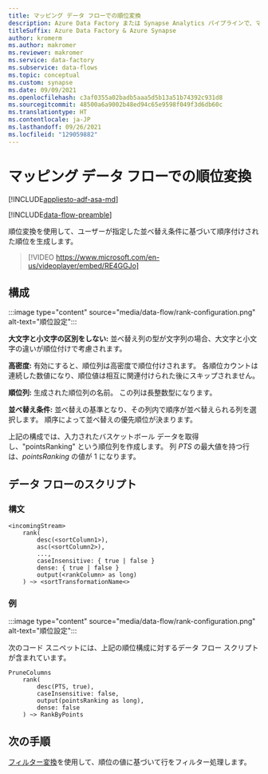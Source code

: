 ```yaml
---
title: マッピング データ フローでの順位変換
description: Azure Data Factory または Synapse Analytics パイプラインで、マッピング データ フローの順位変換を使用して、順位列を生成する方法について説明します。
titleSuffix: Azure Data Factory & Azure Synapse
author: kromerm
ms.author: makromer
ms.reviewer: makromer
ms.service: data-factory
ms.subservice: data-flows
ms.topic: conceptual
ms.custom: synapse
ms.date: 09/09/2021
ms.openlocfilehash: c3af0355a02badb5aaa5d5b13a51b74392c931d8
ms.sourcegitcommit: 48500a6a9002b48ed94c65e9598f049f3d6db60c
ms.translationtype: HT
ms.contentlocale: ja-JP
ms.lasthandoff: 09/26/2021
ms.locfileid: "129059882"
---
```

# <a name="rank-transformation-in-mapping-data-flow"></a>マッピング データ フローでの順位変換 

[!INCLUDE[appliesto-adf-asa-md](includes/appliesto-adf-asa-md.md)]

[!INCLUDE[data-flow-preamble](includes/data-flow-preamble.md)]

順位変換を使用して、ユーザーが指定した並べ替え条件に基づいて順序付けされた順位を生成します。 

> [!VIDEO https://www.microsoft.com/en-us/videoplayer/embed/RE4GGJo]

## <a name="configuration"></a>構成

:::image type="content" source="media/data-flow/rank-configuration.png" alt-text="順位設定":::

**大文字と小文字の区別をしない:** 並べ替え列の型が文字列の場合、大文字と小文字の違いが順位付けで考慮されます。 

**高密度:** 有効にすると、順位列は高密度で順位付けされます。 各順位カウントは連続した数値になり、順位値は相互に関連付けられた後にスキップされません。

**順位列:** 生成された順位列の名前。 この列は長整数型になります。

**並べ替え条件:** 並べ替えの基準となり、その列内で順序が並べ替えられる列を選択します。 順序によって並べ替えの優先順位が決まります。

上記の構成では、入力されたバスケットボール データを取得し、"pointsRanking" という順位列を作成します。 列 *PTS* の最大値を持つ行は、*pointsRanking* の値が 1 になります。

## <a name="data-flow-script"></a>データ フローのスクリプト

### <a name="syntax"></a>構文

```
<incomingStream>
    rank(
        desc(<sortColumn1>),
        asc(<sortColumn2>),
        ...,
        caseInsensitive: { true | false }
        dense: { true | false }
        output(<rankColumn> as long)
    ) ~> <sortTransformationName<>
```

### <a name="example"></a>例

:::image type="content" source="media/data-flow/rank-configuration.png" alt-text="順位設定":::

次のコード スニペットには、上記の順位構成に対するデータ フロー スクリプトが含まれています。

```
PruneColumns
    rank(
        desc(PTS, true),
        caseInsensitive: false,
        output(pointsRanking as long),
        dense: false
    ) ~> RankByPoints
```

## <a name="next-steps"></a>次の手順

[フィルター変換](data-flow-filter.md)を使用して、順位の値に基づいて行をフィルター処理します。
